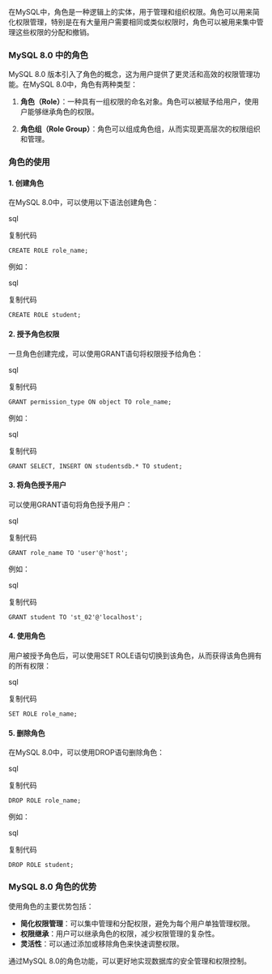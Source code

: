 在MySQL中，角色是一种逻辑上的实体，用于管理和组织权限。角色可以用来简化权限管理，特别是在有大量用户需要相同或类似权限时，角色可以被用来集中管理这些权限的分配和撤销。

### MySQL 8.0 中的角色

MySQL 8.0 版本引入了角色的概念，这为用户提供了更灵活和高效的权限管理功能。在MySQL 8.0中，角色有两种类型：

1. **角色（Role）**：一种具有一组权限的命名对象。角色可以被赋予给用户，使用户能够继承角色的权限。
    
2. **角色组（Role Group）**：角色可以组成角色组，从而实现更高层次的权限组织和管理。
    

### 角色的使用

#### 1. 创建角色

在MySQL 8.0中，可以使用以下语法创建角色：

sql

复制代码

`CREATE ROLE role_name;`

例如：

sql

复制代码

`CREATE ROLE student;`

#### 2. 授予角色权限

一旦角色创建完成，可以使用GRANT语句将权限授予给角色：

sql

复制代码

`GRANT permission_type ON object TO role_name;`

例如：

sql

复制代码

`GRANT SELECT, INSERT ON studentsdb.* TO student;`

#### 3. 将角色授予用户

可以使用GRANT语句将角色授予用户：

sql

复制代码

`GRANT role_name TO 'user'@'host';`

例如：

sql

复制代码

`GRANT student TO 'st_02'@'localhost';`

#### 4. 使用角色

用户被授予角色后，可以使用SET ROLE语句切换到该角色，从而获得该角色拥有的所有权限：

sql

复制代码

`SET ROLE role_name;`

#### 5. 删除角色

在MySQL 8.0中，可以使用DROP语句删除角色：

sql

复制代码

`DROP ROLE role_name;`

例如：

sql

复制代码

`DROP ROLE student;`

### MySQL 8.0 角色的优势

使用角色的主要优势包括：

- **简化权限管理**：可以集中管理和分配权限，避免为每个用户单独管理权限。
- **权限继承**：用户可以继承角色的权限，减少权限管理的复杂性。
- **灵活性**：可以通过添加或移除角色来快速调整权限。

通过MySQL 8.0的角色功能，可以更好地实现数据库的安全管理和权限控制。